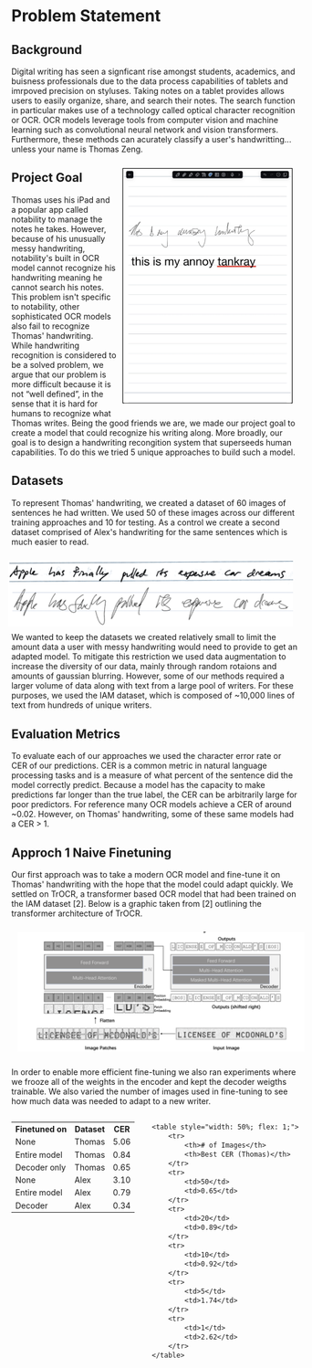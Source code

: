 <!---
layout: default
-->

# Problem Statement

## Background
Digital writing has seen a signficant rise amongst students, academics, and buisness professionals due to the data process capabilities of tablets and imrpoved precision on styluses. Taking notes on a tablet provides allows users to easily organize, share, and search their notes. The search function in particular makes use of a technology called optical character recognition or OCR. OCR models leverage tools from computer vision and machine learning such as convolutional neural network and vision transformers. Furthermore, these methods can acurately classify a user's handwritting... unless your name is Thomas Zeng. 

<!--- ![Alt text](thomas_notability.png "We're in for a challenge") -->
<style>
  .padded-image {
    padding: 10px; /* Adjust the padding value as needed */
  }
</style>

<img src="thomas_notability.png" alt="Alt text" align="right" class="padded-image" width="300"/>

<!--- <style>
  .image-container {
    display: flex; /* Use flexbox layout */
    flex-direction: column; /* Stack elements vertically */
    align-items: center; /* Center items horizontally */
  }
  .padded-image {
    padding: 10px; /* Adjust the padding value as needed */
  }
  .title {
    margin-top: 5px; /* Add some space between the image and the title text */
  }
</style> 

<div class="image-container">
  <img src="thomas_notability.png" alt="Alt text" class="padded-image" width="300"/>
  <div class="title">Title text</div>
</div>-->

## Project Goal
Thomas uses his iPad and a popular app called notability to manage the notes he takes. However, because of his unusually messy handwriting, notability's built in OCR model cannot recognize his handwriting meaning he cannot search his notes. This problem isn't specific to notability, other sophisticated OCR models also fail to recognize Thomas' handwriting. While handwriting recognition is considered to be a solved problem, we argue that our problem is more difficult because it is not “well defined”, in the sense that it is hard for humans to recognize what Thomas writes.
Being the good friends we are, we made our project goal to create a model that could recognize his writing along. More broadly, our goal is to design a handwriting recongition system that superseeds human capabilities. To do this we tried 5 unique approaches to build such a model.

## Datasets
To represent Thomas' handwriting, we created a dataset of 60 images of sentences he had written. We used 50 of these images across our different training approaches and 10 for testing. As a control we create a second dataset comprised of Alex's handwriting for the same sentences which is much easier to read. 

<img src="dataset.png" alt="Alt text" align="right" class="padded-image" width="500"/>

We wanted to keep the datasets we created relatively small to limit the amount data a user with messy handwriting would need to provide to get an adapted model. To mitigate this restriction we used data augmentation to increase the diversity of our data, mainly through random rotaions and amounts of gaussian blurring. However, some of our methods required a larger volume of data along with text from a large pool of writers. For these purposes, we used the IAM dataset, which is composed of ~10,000 lines of text from hundreds of unique writers.

## Evaluation Metrics

To evaluate each of our approaches we used the character error rate or CER of our predictions. CER is a common metric in natural language processing tasks and is a measure of what percent of the sentence did the model correctly predict. Because a model has the capacity to make predictions far longer than the true label, the CER can be arbitrarily large for poor predictors. For reference many OCR models achieve a CER of around ~0.02. However, on Thomas' handwriting, some of these same models had a CER > 1.

## Approch 1 Naive Finetuning

Our first approach was to take a modern OCR model and fine-tune it on Thomas' handwriting with the hope that the model could adapt quickly. We settled on TrOCR, a transformer based OCR model that had been trained on the IAM dataset [2]. Below is a graphic taken from [2] outlining the transformer architecture of TrOCR.

<img src="trocr.png" alt="Alt text" class="padded-image" width="900"/>

In order to enable more efficient fine-tuning we also ran experiments where we frooze all of the weights in the encoder and kept the decoder weigths trainable. We also varied the number of images used in fine-tuning to see how much data was needed to adapt to a new writer.

<div style="display: flex; justify-content: center;">
    <table style="width: 50%; flex: 1;">
        <tr>
            <th>Finetuned on</th>
            <th>Dataset</th>
            <th>CER</th>
        </tr>
        <tr>
            <td>None</td>
            <td>Thomas</td>
            <td>5.06</td>
        </tr>
        <tr>
            <td>Entire model</td>
            <td>Thomas</td>
            <td>0.84</td>
        </tr>
        <tr>
            <td>Decoder only</td>
            <td>Thomas</td>
            <td>0.65</td>
        </tr>
        <tr>
            <td>None</td>
            <td>Alex</td>
            <td>3.10</td>
        </tr>
        <tr>
            <td>Entire model</td>
            <td>Alex</td>
            <td>0.79</td>
        </tr>
        <tr>
            <td>Decoder</td>
            <td>Alex</td>
            <td>0.34</td>
        </tr>
    </table>

    <table style="width: 50%; flex: 1;">
        <tr>
            <th># of Images</th>
            <th>Best CER (Thomas)</th>
        </tr>
        <tr>
            <td>50</td>
            <td>0.65</td>
        </tr>
        <tr>
            <td>20</td>
            <td>0.89</td>
        </tr>
        <tr>
            <td>10</td>
            <td>0.92</td>
        </tr>
        <tr>
            <td>5</td>
            <td>1.74</td>
        </tr>
        <tr>
            <td>1</td>
            <td>2.62</td>
        </tr>
    </table>
</div>
<!---
| Header 1 | Header 2 | Header 3 | 
|----------|----------|----------|
| Cell 1   | Cell 2   | Cell 3   |
| Cell 4   | Cell 5   | Cell 6   |

| Header 1 | Header 2 | Header 3 |
|----------|----------|----------|
| Cell 1   | Cell 2   | Cell 3   |
| Cell 4   | Cell 5   | Cell 6   | -->

The results shown above demonstrate that Thomas' dataset is both visually more difficult for humans and quantitatively more difficult for the OCR model than Alex's dataset. We also see that freezing the encoder facilitates more efficient fine-tuning in all instances. However, the performance is still far away from what we would hope for in an OCR model.

## Approch 2 Supervised domain adaptation

## Approch 3 Transfer learning

## Approch 4 Dual-decoder

## Approch 5 Meta learning

Another idea we considered was to think of classfying writing from different writers as related yet distinct tasks. This led us to adopt the paragdigm of meta-learning where the goal is to train a model that learns traits across similar tasks which are then leveraged when adapting to a specific task. The motivation for doing this was realizing that letters for different writers can vary but should be somewhat consistent across all text for a particular writer. For example an 'a' may look different in Thomas' dataset and in Alex's dataset but all the 'a's in Thomas' dataset should look similar. Thus, it may be more important to learn parameters which can be easily adapted to different writers than one set of parameters that performs best across all writers. 

<img src="meta_learning.png" alt="Alt text" class="padded-image" width="900"/>

To leverage writing samples from a variety of writers we applied MAML [3] to the IAM dataset. The idea of how we want to use meta-learning is shown in the above figure adapted from [3]. Below we have the results obtained from applying MAML to TrOCR.

<div style="display: flex; justify-content: center;">
    <table>
        <tr>
            <th>Checkpoint</th>
            <th>Dataset</th>
            <th>CER</th>
        </tr>
        <tr>
            <td>Original TrOCR checkpoint</td>
            <td>Thomas</td>
            <td>5.06</td>
        </tr>
        <tr>
            <td>Original TrOCR checkpoint (with finetuning)</td>
            <td>Thomas</td>
            <td>0.84</td>
        </tr>
        <tr>
            <td>MAML checkpoint (with finetuning)</td>
            <td>Thomas</td>
            <td>0.78</td>
        </tr>
        <tr>
            <td>Original checkpoint (with finetuning decoder)</td>
            <td>Thomas</td>
            <td>0.65</td>
        </tr>
        <tr>
            <td>MAML checkpoint (with finetuning decoder)</td>
            <td>Thomas</td>
            <td>0.51</td>
        </tr>
        <tr>
            <td>Original TrOCR checkpoint</td>
            <td>Alex</td>
            <td>3.10</td>
        </tr>
        <tr>
            <td>Original TrOCR checkpoint (with finetuning)</td>
            <td>Alex</td>
            <td>0.79</td>
        </tr>
        <tr>
            <td>MAML checkpoint (with finetuning)</td>
            <td>Alex</td>
            <td>0.77</td>
        </tr>
        <tr>
            <td>Original checkpoint (with finetuning decoder)</td>
            <td>Alex</td>
            <td>0.34</td>
        </tr>
        <tr>
            <td>MAML checkpoint (with finetuning decoder)</td>
            <td>Alex</td>
            <td>0.26</td>
        </tr>
    </table>
</div>

## References
[1] IAM?

[2] Minghao Li et al. “Trocr: Transformer-based optical character recognition with pre-trained models”. In: Proceedings of the AAAI Conference on Artificial Intelligence . Vol. 37. 11. 2023, pp. 13094–13102.

[3] Finn et al. 2017. Model-Agnostic Meta-Learning for Fast Adaptation of Deep Networks.
